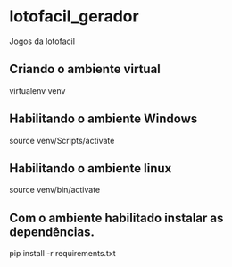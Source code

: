 # lotofacil_gerador
Jogos da lotofacil 

## Criando o ambiente virtual
virtualenv venv

## Habilitando o ambiente Windows
source venv/Scripts/activate

## Habilitando o ambiente linux
source venv/bin/activate

## Com o ambiente habilitado instalar as dependências.
pip install -r requirements.txt 

